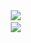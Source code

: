<div align="center">
  <img src="https://github-readme-stats.vercel.app/api?username=UIJIH&&theme=dracula&show_icons=true" />&nbsp
</div>

<div align="center">
  <img src="https://github-readme-stats.vercel.app/api/top-langs/?username=UIJIH&layout=compact" />&nbsp
</div>
